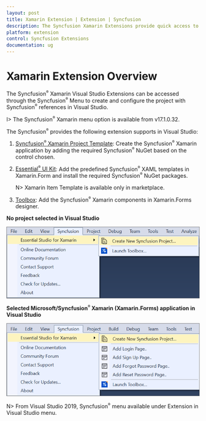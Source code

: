 ```yaml
---
layout: post
title: Xamarin Extension | Extension | Syncfusion
description: The Syncfusion Xamarin Extensions provide quick access to create or configure the Syncfusion Xamarin projects
platform: extension
control: Syncfusion Extensions
documentation: ug
---
```


# Xamarin Extension Overview

The Syncfusion<sup style="font-size:70%">&reg;</sup> Xamarin  Visual Studio Extensions can be accessed through the Syncfusion<sup style="font-size:70%">&reg;</sup> Menu to create and configure the project with Syncfusion<sup style="font-size:70%">&reg;</sup> references in Visual Studio.

I> The Syncfusion<sup style="font-size:70%">&reg;</sup> Xamarin  menu option is available from v17.1.0.32.

The Syncfusion<sup style="font-size:70%">&reg;</sup> provides the following extension supports in Visual Studio:

1.	[Syncfusion<sup style="font-size:70%">&reg;</sup> Xamarin Project Template](https://help.syncfusion.com/extension/xamarin-extension/create-project): Create the Syncfusion<sup style="font-size:70%">&reg;</sup> Xamarin application by adding the required Syncfusion<sup style="font-size:70%">&reg;</sup> NuGet based on the control chosen.
2.	[Essential<sup style="font-size:70%">&reg;</sup> UI Kit](https://help.syncfusion.com/extension/xamarin-extension/essential-ui-kit#template-selection-and-naming): Add the predefined Syncfusion<sup style="font-size:70%">&reg;</sup> XAML templates in Xamarin.Form and install the required Syncfusion<sup style="font-size:70%">&reg;</sup> NuGet packages.

     N> Xamarin Item Template is available only in marketplace. 

3.	[Toolbox](https://help.syncfusion.com/extension/xamarin-extension/toolbox): Add the Syncfusion<sup style="font-size:70%">&reg;</sup> Xamarin components in Xamarin.Forms designer.


**No project selected in Visual Studio**

![Syncfusion<sup style="font-size:70%">&reg;</sup> Menu when No project selected in Visual Studio](Overview_images/Syncfusion_Menu_OverView1.png)

**Selected Microsoft/Syncfusion<sup style="font-size:70%">&reg;</sup> Xamarin (Xamarin.Forms) application in Visual Studio**

![Syncfusion<sup style="font-size:70%">&reg;</sup> Menu when Selected Microsoft/Syncfusion<sup style="font-size:70%">&reg;</sup> Xamarin in Visual Studio](Overview_images/Syncfusion_Menu_OverView2.png)

N> From Visual Studio 2019, Syncfusion<sup style="font-size:70%">&reg;</sup> menu available under Extension in Visual Studio menu.
